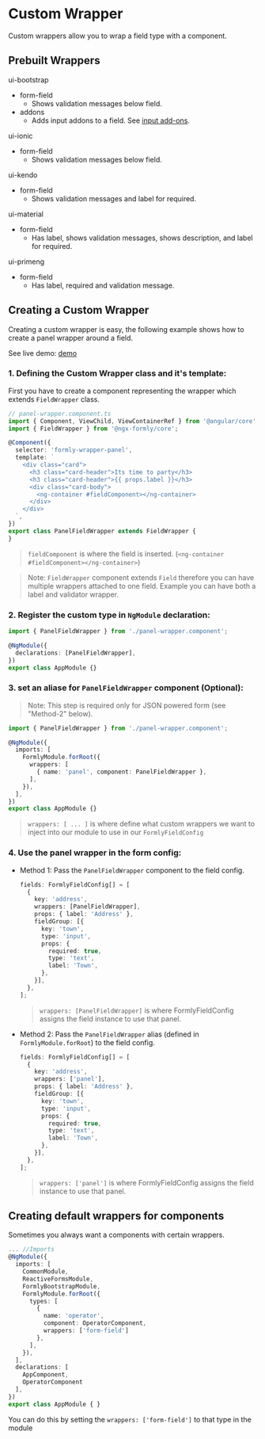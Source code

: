 # Custom Wrapper

Custom wrappers allow you to wrap a field type with a component.

## Prebuilt Wrappers

ui-bootstrap
  - form-field
    - Shows validation messages below field.
  - addons
    - Adds input addons to a field. See [input add-ons](https://formly.dev/examples/bootstrap-specific/input-add-ons).

ui-ionic
  - form-field
    - Shows validation messages below field.

ui-kendo
  - form-field
    - Shows validation messages and label for required.

ui-material
  - form-field
    - Has label, shows validation messages, shows description, and label for required.

ui-primeng
  - form-field
    - Has label, required and validation message.

## Creating a Custom Wrapper

Creating a custom wrapper is easy, the following example shows how to create a panel wrapper around a field.

See live demo: [demo](https://stackblitz.com/angular/dleylnmrbmd?file=app%2Fapp.component.ts)

  ### 1. Defining the Custom Wrapper class and it's template:

  First you have to create a component representing the wrapper which extends `FieldWrapper` class.

  ```typescript
  // panel-wrapper.component.ts
  import { Component, ViewChild, ViewContainerRef } from '@angular/core';
  import { FieldWrapper } from '@ngx-formly/core';

  @Component({
    selector: 'formly-wrapper-panel',
    template: `
      <div class="card">
        <h3 class="card-header">Its time to party</h3>
        <h3 class="card-header">{{ props.label }}</h3>
        <div class="card-body">
          <ng-container #fieldComponent></ng-container>
        </div>
      </div>
    `,
  })
  export class PanelFieldWrapper extends FieldWrapper {
  }
  ```

  > `fieldComponent` is where the field is inserted.  (`<ng-container #fieldComponent></ng-container>`)

  > Note: `FieldWrapper` component extends `Field` therefore you can have multiple wrappers attached to one field.
  > Example you can have both a label and validator wrapper.

  ### 2. Register the custom type in `NgModule` declaration:

  ```typescript
  import { PanelFieldWrapper } from './panel-wrapper.component';

  @NgModule({
    declarations: [PanelFieldWrapper],
  })
  export class AppModule {}
  ```

  ### 3. set an aliase for `PanelFieldWrapper` component (Optional):

  > Note: This step is required only for JSON powered form (see "Method-2" below).

  ```typescript
  import { PanelFieldWrapper } from './panel-wrapper.component';

  @NgModule({
    imports: [
      FormlyModule.forRoot({
        wrappers: [
          { name: 'panel', component: PanelFieldWrapper },
        ],
      }),
    ],
  })
  export class AppModule {}
  ```

  > `wrappers: [ ... ]` is where define what custom wrappers we want to inject into our module to use in our `FormlyFieldConfig`


  ### 4. Use the panel wrapper in the form config:
  * Method 1: Pass the `PanelFieldWrapper` component to the field config.

    ```typescript
    fields: FormlyFieldConfig[] = [
      {
        key: 'address',
        wrappers: [PanelFieldWrapper],
        props: { label: 'Address' },
        fieldGroup: [{
          key: 'town',
          type: 'input',
          props: {
            required: true,
            type: 'text',
            label: 'Town',
          },
        }],
      },
    ];
    ```
    > `wrappers: [PanelFieldWrapper]` is where FormlyFieldConfig assigns the field instance to use that panel.

  * Method 2: Pass the `PanelFieldWrapper` alias (defined in `FormlyModule.forRoot`) to the field config.

    ```typescript
    fields: FormlyFieldConfig[] = [
      {
        key: 'address',
        wrappers: ['panel'],
        props: { label: 'Address' },
        fieldGroup: [{
          key: 'town',
          type: 'input',
          props: {
            required: true,
            type: 'text',
            label: 'Town',
          },
        }],
      },
    ];
    ```

    > `wrappers: ['panel']` is where FormlyFieldConfig assigns the field instance to use that panel.

## Creating default wrappers for components

Sometimes you always want a components with certain wrappers.

  ```typescript
  ... //Imports
  @NgModule({
    imports: [
      CommonModule,
      ReactiveFormsModule,
      FormlyBootstrapModule,
      FormlyModule.forRoot({
        types: [
          {
            name: 'operator',
            component: OperatorComponent,
            wrappers: ['form-field']
          },
        ],
      }),
    ],
    declarations: [
      AppComponent,
      OperatorComponent
    ],
  })
  export class AppModule { }
  ```
You can do this by setting the `wrappers: ['form-field']` to that type in the module
